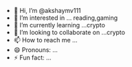 - 👋 Hi, I’m @akshaymv111
- 👀 I’m interested in ...  reading,gaming
- 🌱 I’m currently learning ...crypto 
- 💞️ I’m looking to collaborate on ...crypto
- 📫 How to reach me ...
- 😄 Pronouns: ...
- ⚡ Fun fact: ...

<!---
akshaymv111/akshaymv111 is a ✨ special ✨ repository because its `README.md` (this file) appears on your GitHub profile.
You can click the Preview link to take a look at your changes.
--->
